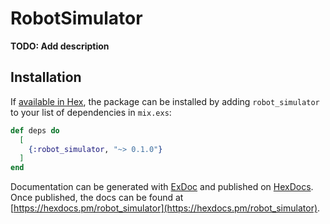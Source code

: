 # RobotSimulator

**TODO: Add description**

## Installation

If [available in Hex](https://hex.pm/docs/publish), the package can be installed
by adding `robot_simulator` to your list of dependencies in `mix.exs`:

```elixir
def deps do
  [
    {:robot_simulator, "~> 0.1.0"}
  ]
end
```

Documentation can be generated with [ExDoc](https://github.com/elixir-lang/ex_doc)
and published on [HexDocs](https://hexdocs.pm). Once published, the docs can
be found at [https://hexdocs.pm/robot_simulator](https://hexdocs.pm/robot_simulator).

